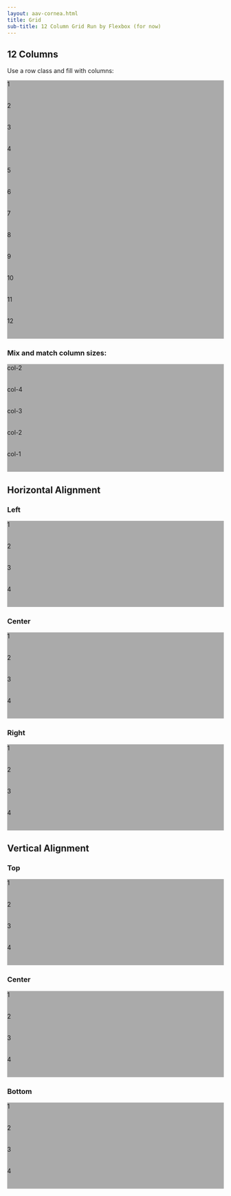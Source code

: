 ```yaml
--- 
layout: aav-cornea.html 
title: Grid
sub-title: 12 Column Grid Run by Flexbox (for now)
---
```

<style>
    .example-box .col{
        background: #aaa;
        min-height: 50px;   
    }
</style>

## 12 Columns

Use a row class and fill with columns:

<div class="example-box">
    <div class="row">
        <div class="col">1</div>
        <div class="col">2</div>
        <div class="col">3</div>
        <div class="col">4</div>
        <div class="col">5</div>
        <div class="col">6</div>
        <div class="col">7</div>
        <div class="col">8</div>
        <div class="col">9</div>
        <div class="col">10</div>
        <div class="col">11</div>
        <div class="col">12</div>
    </div>
</div>

### Mix and match column sizes:

<div class="example-box">
    <div class="row">
        <div class="col col-2">col-2</div>
        <div class="col col-4">col-4</div>
        <div class="col col-3">col-3</div>
        <div class="col col-2">col-2</div>
        <div class="col col-1">col-1</div>
    </div>
</div>

## Horizontal Alignment

### Left

<div class="example-box">
    <div class="row row--justify-start">
        <div class="col col-3">1</div>
        <div class="col col-3">2</div>
        <div class="col col-3">3</div>
        <div class="col col-3">4</div>
    </div>
</div>

### Center

<div class="example-box">
    <div class="row row--justify-center">
        <div class="col col-3">1</div>
        <div class="col col-3">2</div>
        <div class="col col-3">3</div>
        <div class="col col-3">4</div>
    </div>
</div>

### Right

<div class="example-box">
    <div class="row row--justify-end">
        <div class="col col-3">1</div>
        <div class="col col-3">2</div>
        <div class="col col-3">3</div>
        <div class="col col-3">4</div>
    </div>
</div>

## Vertical Alignment

### Top

<div class="example-box">
    <div class="row row--justify-center row--align-top">
        <div class="col col-3">1</div>
        <div class="col col-3">2</div>
        <div class="col col-3">3</div>
        <div class="col col-3">4</div>
    </div>
</div>

### Center

<div class="example-box">
    <div class="row row--justify-center row--align-center">
        <div class="col col-3">1</div>
        <div class="col col-3">2</div>
        <div class="col col-3">3</div>
        <div class="col col-3">4</div>
    </div>
</div>

### Bottom

<div class="example-box">
    <div class="row row--justify-center row--align-bottom">
        <div class="col col-3">1</div>
        <div class="col col-3">2</div>
        <div class="col col-3">3</div>
        <div class="col col-3">4</div>
    </div>
</div>